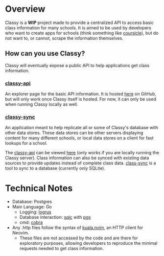 # Overview
Classy is a **WIP** project made to provide a centralized API to access basic class information for many schools.
It is aimed to be used by developers
who want to create apps for schools (think something like [coursicle](https://www.coursicle.com/)),
but do not want to, or cannot, scrape the information themselves.

## How can you use Classy?
Classy will eventually expose a public API to help applications get class information.
### [classy-api](https://github.com/Pjt727/classy-api)
An explorer page for the basic API information.
It is hosted [here](https://pjt727.github.io/classy-api/) on GitHub, but will only work once Classy itself is hosted.
For now, it can only be used when running Classy locally as well.
### [classy-sync](https://github.com/Pjt727/classy-sync)
An application meant to help replicate all or some of Classy's database with other data stores.
These data stores can be other servers displaying content for many different schools, or local data stores on a client for fast lookups for a school.


The [classy-api](https://github.com/Pjt727/classy-api) can be viewed [here](https://pjt727.github.io/classy-api/) (only works if you are locally running the Classy server).
Class information can also be synced with existing data sources to provide updates instead of complete class data. [class-sync](https://github.com/Pjt727/classy-sync)
is a tool to sync to a database (currently only SQLite).

# Technical Notes
- Database: Postgres
- Main Language: Go
    - Logging: [logrus](https://github.com/sirupsen/logrus)
    - Database interaction: [sqlc](https://docs.sqlc.dev/en/latest/) with [pgx](https://github.com/jackc/pgx)
    - cmd: [cobra](https://github.com/spf13/cobra)
- Any .http files follow the syntax of [kuala.nvim](https://github.com/mistweaverco/kulala.nvim), an HTTP client for Neovim.
    - These files are not accessed by the code and are there for exploratory purposes, allowing developers to reproduce the minimal requests needed to get class information.
